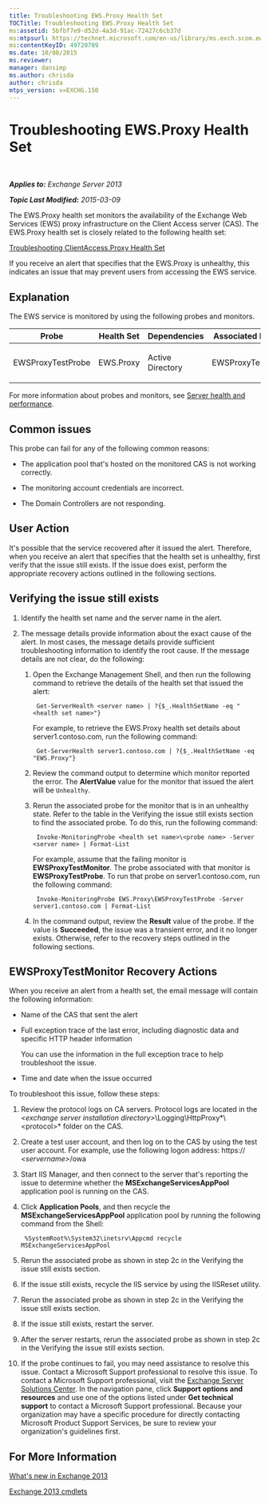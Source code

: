 ```yaml
---
title: Troubleshooting EWS.Proxy Health Set
TOCTitle: Troubleshooting EWS.Proxy Health Set
ms:assetid: 5bfbf7e9-d52d-4a3d-91ac-72427c6cb37d
ms:mtpsurl: https://technet.microsoft.com/en-us/library/ms.exch.scom.ews.proxy(v=EXCHG.150)
ms:contentKeyID: 49720789
ms.date: 10/08/2015
ms.reviewer: 
manager: dansimp
ms.author: chrisda
author: chrisda
mtps_version: v=EXCHG.150
---
```


<div data-xmlns="http://www.w3.org/1999/xhtml">

<div class="topic" data-xmlns="http://www.w3.org/1999/xhtml" data-msxsl="urn:schemas-microsoft-com:xslt" data-cs="http://msdn.microsoft.com/en-us/">

<div data-asp="http://msdn2.microsoft.com/asp">

# Troubleshooting EWS.Proxy Health Set

</div>

<div id="mainSection">

<div id="mainBody">

<span> </span>

_**Applies to:** Exchange Server 2013_

_**Topic Last Modified:** 2015-03-09_

The EWS.Proxy health set monitors the availability of the Exchange Web Services (EWS) proxy infrastructure on the Client Access server (CAS). The EWS.Proxy health set is closely related to the following health set:

[Troubleshooting ClientAccess.Proxy Health Set](troubleshooting-clientaccess-proxy-health-set.md)

If you receive an alert that specifies that the EWS.Proxy is unhealthy, this indicates an issue that may prevent users from accessing the EWS service.

<span id="EXP"></span>

<div>

## Explanation

The EWS service is monitored by using the following probes and monitors.

<table>
<colgroup>
<col style="width: 25%" />
<col style="width: 25%" />
<col style="width: 25%" />
<col style="width: 25%" />
</colgroup>
<thead>
<tr class="header">
<th>Probe</th>
<th>Health Set</th>
<th>Dependencies</th>
<th>Associated Monitors</th>
</tr>
</thead>
<tbody>
<tr class="odd">
<td><p>EWSProxyTestProbe</p></td>
<td><p>EWS.Proxy</p></td>
<td><p>Active Directory</p></td>
<td><p>EWSProxyTestMonitor</p></td>
</tr>
</tbody>
</table>

For more information about probes and monitors, see [Server health and performance](https://technet.microsoft.com/en-us/library/jj150551\(v=exchg.150\)).

</div>

<div>

## Common issues

This probe can fail for any of the following common reasons:

  - The application pool that's hosted on the monitored CAS is not working correctly.

  - The monitoring account credentials are incorrect.

  - The Domain Controllers are not responding.

</div>

<div>

## User Action

It's possible that the service recovered after it issued the alert. Therefore, when you receive an alert that specifies that the health set is unhealthy, first verify that the issue still exists. If the issue does exist, perform the appropriate recovery actions outlined in the following sections.

<span id="verify"></span>

<div>

## Verifying the issue still exists

1. Identify the health set name and the server name in the alert.

2. The message details provide information about the exact cause of the alert. In most cases, the message details provide sufficient troubleshooting information to identify the root cause. If the message details are not clear, do the following:

    1. Open the Exchange Management Shell, and then run the following command to retrieve the details of the health set that issued the alert:

            Get-ServerHealth <server name> | ?{$_.HealthSetName -eq "<health set name>"}

        For example, to retrieve the EWS.Proxy health set details about server1.contoso.com, run the following command:

            Get-ServerHealth server1.contoso.com | ?{$_.HealthSetName -eq "EWS.Proxy"}

    2. Review the command output to determine which monitor reported the error. The **AlertValue** value for the monitor that issued the alert will be `Unhealthy`.

    3. Rerun the associated probe for the monitor that is in an unhealthy state. Refer to the table in the Verifying the issue still exists section to find the associated probe. To do this, run the following command:

            Invoke-MonitoringProbe <health set name>\<probe name> -Server <server name> | Format-List

        For example, assume that the failing monitor is **EWSProxyTestMonitor**. The probe associated with that monitor is **EWSProxyTestProbe**. To run that probe on server1.contoso.com, run the following command:

            Invoke-MonitoringProbe EWS.Proxy\EWSProxyTestProbe -Server server1.contoso.com | Format-List

    4. In the command output, review the **Result** value of the probe. If the value is **Succeeded**, the issue was a transient error, and it no longer exists. Otherwise, refer to the recovery steps outlined in the following sections.

</div>

<span id="TestMonitors"></span>

<div>

## EWSProxyTestMonitor Recovery Actions

When you receive an alert from a health set, the email message will contain the following information:

  - Name of the CAS that sent the alert

  - Full exception trace of the last error, including diagnostic data and specific HTTP header information

    You can use the information in the full exception trace to help troubleshoot the issue.

  - Time and date when the issue occurred

To troubleshoot this issue, follow these steps:

1. Review the protocol logs on CA servers. Protocol logs are located in the *\<exchange server installation directory\>*\\Logging\\HttpProxy*\\\<protocol\>* folder on the CAS.

2. Create a test user account, and then log on to the CAS by using the test user account. For example, use the following logon address: https:// *\<servername\>*/owa

3. Start IIS Manager, and then connect to the server that's reporting the issue to determine whether the **MSExchangeServicesAppPool** application pool is running on the CAS.

4. Click **Application Pools**, and then recycle the **MSExchangeServicesAppPool** application pool by running the following command from the Shell:

        %SystemRoot%\System32\inetsrv\Appcmd recycle MSExchangeServicesAppPool

5. Rerun the associated probe as shown in step 2c in the Verifying the issue still exists section.

6. If the issue still exists, recycle the IIS service by using the IISReset utility.

7. Rerun the associated probe as shown in step 2c in the Verifying the issue still exists section.

8. If the issue still exists, restart the server.

9. After the server restarts, rerun the associated probe as shown in step 2c in the Verifying the issue still exists section.

10. If the probe continues to fail, you may need assistance to resolve this issue. Contact a Microsoft Support professional to resolve this issue. To contact a Microsoft Support professional, visit the [Exchange Server Solutions Center](http://go.microsoft.com/fwlink/p/?linkid=180809). In the navigation pane, click **Support options and resources** and use one of the options listed under **Get technical support** to contact a Microsoft Support professional. Because your organization may have a specific procedure for directly contacting Microsoft Product Support Services, be sure to review your organization's guidelines first.

</div>

</div>

<div>

## For More Information

[What's new in Exchange 2013](https://technet.microsoft.com/en-us/library/jj150540\(v=exchg.150\))

[Exchange 2013 cmdlets](https://technet.microsoft.com/en-us/library/bb124413\(v=exchg.150\))

</div>

</div>

<span> </span>

</div>

</div>

</div>
